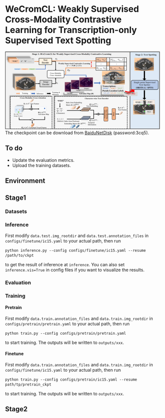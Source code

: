 # WeCromCL: Weakly Supervised Cross-Modality Contrastive Learning for Transcription-only Supervised Text Spotting
![The frame work of WeCromCL](docs/framework.png)
The checkpoint can be download from [BaiduNetDisk](https://pan.baidu.com/s/1LdpX8rGu_tyWfHUmE79hlg?pwd=3cq5) (password:3cq5). 
## To do
- Update the evaluation metrics.
- Upload the training datasets.

## Environment

## Stage1
### Datasets


### Inference
First modify ```data.test.img_rootdir``` and ```data.test.annotation_files``` in ```configs/finetune/ic15.yaml``` to your actual path, then run
```
python inference.py --config configs/finetune/ic15.yaml --resume /path/to/ckpt
```
to get the result of inference at ```inference```. You can also set ```inference.vis=True``` in config files if you want to visualize the results.

### Evaluation

### Training
#### Pretrain
First modify ```data.train.annotation_files``` and ```data.train.img_rootdir``` in ```configs/pretrain/pretrain.yaml``` to your actual path, then run
```
python train.py --config configs/pretrain/pretrain.yaml
```
to start training. The outputs will be written to ```outputs/xxx```.

#### Finetune
First modify ```data.train.annotation_files``` and ```data.train.img_rootdir``` in ```configs/finetune/ic15.yaml``` to your actual path, then run
```
python train.py --config configs/pretrain/ic15.yaml --resume path/tp/pretrain_ckpt
```
to start training. The outputs will be written to ```outputs/xxx```.
## Stage2